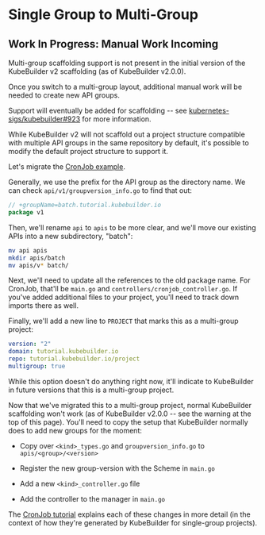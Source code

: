 # Single Group to Multi-Group

<aside class="note warning">

<h1>Work In Progress: Manual Work Incoming</h1>

Multi-group scaffolding support is not present in the initial version of
the KubeBuilder v2 scaffolding (as of KubeBuilder v2.0.0).

Once you switch to a multi-group layout, additional manual work will be
needed to create new API groups.

Support will eventually be added for scaffolding -- see
[kubernetes-sigs/kubebuilder#923][multi-group-issue] for more information.

</aside>

While KubeBuilder v2 will not scaffold out a project structure compatible
with multiple API groups in the same repository by default, it's possible
to modify the default project structure to support it.

Let's migrate the [CronJob example][cronjob-tutorial].

Generally, we use the prefix for the API group as the directory name. We
can check `api/v1/groupversion_info.go` to find that out:

```go
// +groupName=batch.tutorial.kubebuilder.io
package v1
```

Then, we'll rename `api` to `apis` to be more clear, and we'll move our
existing APIs into a new subdirectory, "batch":

```bash
mv api apis
mkdir apis/batch
mv apis/v* batch/
```

Next, we'll need to update all the references to the old package name. For
CronJob, that'll be `main.go` and `controllers/cronjob_controller.go`.  If
you've added additional files to your project, you'll need to track down
imports there as well.

Finally, we'll add a new line to `PROJECT` that marks this as
a multi-group project:

```yaml
version: "2"
domain: tutorial.kubebuilder.io
repo: tutorial.kubebuilder.io/project
multigroup: true
```

While this option doesn't do anything right now, it'll indicate to
KubeBuilder in future versions that this is a multi-group project.

Now that we've migrated this to a multi-group project, normal KubeBuilder
scaffolding won't work (as of KubeBuilder v2.0.0 -- see the warning at the
top of this page).  You'll need to copy the setup that KubeBuilder
normally does to add new groups for the moment:

- Copy over `<kind>_types.go` and `groupversion_info.go` to
  `apis/<group>/<version>`

- Register the new group-version with the Scheme in `main.go`

- Add a new `<kind>_controller.go` file

- Add the controller to the manager in `main.go`

The [CronJob tutorial][cronjob-tutorial] explains each of these changes in
more detail (in the context of how they're generated by KubeBuilder for
single-group projects).

[multi-group-issue]: https://github.com/kubernetes-sigs/kubebuilder/issues/923 "KubeBuilder Issue #923"

[cronjob-tutorial]: /cronjob-tutorial/cronjob-tutorial.md "Tutorial: Building CronJob"
